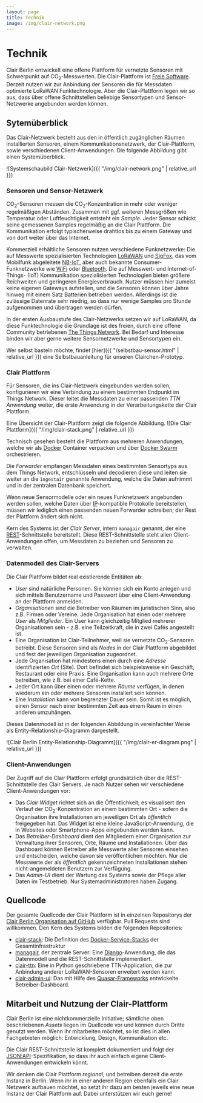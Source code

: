 ```yaml
---
layout: page
title: Technik
image: /img/clair-network.png
---
```


# Technik

Clair Berlin entwickelt eine offene Plattform für vernetzte Sensoren mit Schwerpunkt auf CO<sub>2</sub>-Messwerten. Die Clair-Plattform ist [Freie Software](https://www.gnu.org/philosophy/free-sw.de.html). Derzeit nutzen wir zur Anbindung der Sensoren die für Messdaten optimierte LoRaWAN Funktechnologie. Aber die Clair-Plattform legen wir so aus, dass über offene Schnittstellen beliebige Sensortypen und Sensor-Netzwerke angebunden werden können.

## Sytemüberblick

Das Clair-Netzwerk besteht aus den in öffentlich zugänglichen Räumen installierten Sensoren, einem Kommunikationsnetzwerk, der Clair-Plattform, sowie verschiedenen Client-Anwendungen. Die folgende Abbildung gibt einen Systemüberblick.

![Systemschaubild Clair-Netzwerk]({{ "/img/clair-network.png" | relative_url }})

### Sensoren und Sensor-Netzwerk

CO<sub>2</sub>-Sensoren messen die CO<sub>2</sub>-Konzentration in mehr oder weniger regelmäßigen Abständen. Zusammen mit ggf. weiteren Messgrößen wie Temperatur oder Luftfeuchtigkeit entsteht ein _Sample_. Jeder Sensor schickt seine gemessenen Samples regelmäßig an die Clair Plattform. Die Kommunikation erfolgt typischerweise drahtlos bis zu einem Gateway und von dort weiter über das Internet.

Kommerziell erhältliche Sensoren nutzen verschiedene Funknetzwerke: Die auf Messwerte spezialisierten Technologien [LoRaWAN](https://lora-alliance.org/about-lorawan) und [SigFox](https://www.sigfox.com/en), das vom Mobilfunk abgeleitete [NB-IoT](https://en.wikipedia.org/wiki/Narrowband_IoT), aber auch bekannte Consumer-Funknetzwerke wie [WiFi](https://www.wi-fi.org) oder [Bluetooth](https://www.bluetooth.com). Die auf Messwert- und Internet-of-Things- (IoT) Kommunikation spezialisierten Technologien bieten größere Reichweiten und geringeren Energieverbrauch. Nutzer müssen hier zumeist keine eigenen Gateways aufstellen, und die Sensoren können über Jahre hinweg mit einem Satz Batterien betrieben werden. Allerdings ist die zulässige Datenrate sehr niedrig, so dass nur wenige Samples pro Stunde aufgenommen und übertragen werden dürfen.

In der ersten Ausbaustufe des Clair-Netzwerks setzen wir auf LoRaWAN, da diese Funktechnologie die Grundlage ist des freien, durch eine offene Community betriebenen [The Things Network](https://www.thethingsnetwork.org/community/berlin/). Bei Bedarf und Interesse binden wir aber gerne weitere Sensornetzwerke und Sensortypen ein.

Wer selbst basteln möchte, findet [hier]({{ "/selbstbau-sensor.html" | relative_url }}) eine Selbstbauanleitung für unseren Clairchen-Prototyp.

### Clair Plattform

Für Sensoren, die ins Clair-Netzwerk eingebunden werden sollen, konfigurieren wir eine Verbindung zu einem bestimmten Endpunkt im Things Network. Dieser leitet die Messdaten zu einer passenden _TTN Anwendung_ weiter, die erste Anwendung in der Verarbeitungskette der Clair Plattform.

Eine Übersicht der Clair-Plattform zeigt die folgende Abbildung.
![Die Clair Plattform]({{ "/img/clair-stack.png" | relative_url }})

Technisch gesehen besteht die Plattform aus mehreren Anwendungen, welche wir als [Docker](https://docs.docker.com/get-started/) Container verpacken und über [Docker Swarm](https://docs.docker.com/engine/swarm/) orchestrieren.

Die _Forwarder_ empfangen Messdaten eines bestimmten Sensortyps aus dem Things Network, entschlüsseln und decodieren diese und leiten sie weiter an die `ingestair` genannte Anwendung, welche die Daten aufnimmt und in der zentralen Datenbank speichert.

Wenn neue Sensormodelle oder ein neues Funknetzwerk angebunden werden sollen, welche Daten über [IP](https://de.wikipedia.org/wiki/Internet_Protocol)-kompatible Protokolle bereitstellen,
müssen wir lediglich einen passenden neuen Forwarder schreiben; der Rest der Plattform ändert sich nicht.

Kern des Systems ist der _Clair Server_, intern `managair` genannt, der
eine
[REST](https://de.wikipedia.org/wiki/Representational_State_Transfer)-Schnittstelle
bereitstellt. Diese REST-Schnittstelle steht allen Client-Anwendungen offen, um Messdaten zu beziehen und Sensoren zu verwalten.

### Datenmodell des Clair-Servers

Die Clair Plattform bildet real existierende Entitäten ab:

- _User_ sind natürliche Personen. Sie können sich ein Konto anlegen und sich mittels Benutzername und Passwort über eine Client-Anwendung an der Plattform anmelden.
- _Organisationen_ sind die Betreiber von Räumen im juristischen Sinn, also z.B. Firmen oder Vereine. Jede Organisation hat einen oder mehrere _User_ als _Mitglieder_. Ein User kann gleichzeitig Mitglied mehrerer Organisationen sein - z.B. eine Teilzeitkraft, die in zwei Cafés angestellt ist.
- Eine Organisation ist Clair-Teilnehmer, weil sie vernetzte CO<sub>2</sub>-Sensoren betreibt. Diese Sensoren sind als _Nodes_ in der Clair Plattform abgebildet und fest der jeweiligen Organisation zugeordnet.
- Jede Organisation hat mindestens einen durch eine _Adresse_ identifizierten _Ort_ (Site). Dort befindet sich beispielsweise ein Geschäft, Restaurant oder eine Praxis. Eine Organisation kann auch mehrere Orte betreiben, wie z.B. bei einer Café-Kette.
- Jeder Ort kann über einen oder mehrere _Räume_ verfügen, in denen wiederum ein oder mehrere Sensoren installert sein können.
- Eine _Installation_ kann von begrenzter Dauer sein. Somit ist es möglich, einen Sensor nach einer bestimmten Zeit aus einem Raum in einen anderen umzuhängen.

Dieses Datenmodell ist in der folgenden Abbildung in vereinfachter
Weise als Entity-Relationship-Diagramm dargestellt.

![Clair Berlin Entity-Relationship-Diagramm]({{ "/img/clair-er-diagram.png" | relative_url }})

### Client-Anwendungen

Der Zugriff auf die Clair Plattform erfolgt grundsätzlich über die REST-Schnittstelle des Clair Servers. Je nach Nutzer sehen wir verschiedene Client-Anwendungen vor:

- Das _Clair Widget_ richtet sich an die Öffentlichkeit; es visualisert den Verlauf der  CO<sub>2</sub>-Konzentration an einem bestimmten Ort - sofern die Organisation ihre Installationen am jeweiligen Ort als _öffentlich_ freigegeben hat. Das Widget ist eine kleine JavaScript-Anwendung, die in Websites oder Smartphone-Apps eingebunden werden kann.
- Das _Betreiber-Dashboard_ dient den Mitgliedern einer Organisation zur Verwaltung ihrer Sensoren, Orte, Räume und Installationen. Über das Dashboard können Betreiber alle Messwerte aller Sensoren einsehen und entscheiden, welche davon sie veröffentlichen möchten. Nur die Messwerte der als _öffentlich_ gekennzeichneten Installationen stehen nicht-angemeldeten Benutzern zur Verfügung.
- Das _Admin-UI_ dient der Wartung des Systems sowie der Pflege aller Daten im Testbetrieb. Nur Systemadministratoren haben Zugang.

## Quellcode

Der gesamte Quellcode der Clair Plattform ist in einzelnen Repositorys der [Clair Berlin
Organisation auf GitHub](https://github.com/ClairBerlin) verfügbar. Pull
Requests sind willkommen. Den Kern des Systems bilden die folgenden Repositories:

* [clair-stack](https://github.com/ClairBerlin/clair-stack): Die Definition des
  [Docker-Service-Stacks](https://docs.docker.com/get-started/swarm-deploy/)
  der Gesamtinfrastruktur
* [managair](https://github.com/ClairBerlin/managair), der zentrale Server: Eine
  [Django](https://www.djangoproject.com/)-Anwendung, die das Datenmodell und
  die REST-Schnittstelle implementiert.
* [clair-ttn](https://github.com/ClairBerlin/clair-ttn): Eine in Python
  geschriebene TTN-Application, die zur Anbindung anderer LoRaWAN-Sensoren
  erweitert werden kann.
* [clair-admin-ui](https://github.com/ClairBerlin/clair-admin-ui): Das mit
  Hilfe des [Quasar-Frameworks](https://quasar.dev/) entwickelte Betreiber-Dashboard.

## Mitarbeit und Nutzung der Clair-Plattform

Clair Berlin ist eine nichtkommerzielle Initiative; sämtliche oben beschriebenen _Assets_ liegen im Quellcode vor und können durch Dritte genutzt werden. Wenn ihr mitarbeiten möchtet, so ist dies in allen Fachgebieten möglich: Entwicklung, Design, Kommunikation etc.

Die Clair REST-Schnittstelle ist komplett dokumentiert und folgt der [JSON:API](https://jsonapi.org)-Spezifikation, so dass ihr auch einfach eigene Client-Anwendungen entwickeln könnt.

Wir denken die Clair Plattform _regional_, und betreiben derzeit die erste Instanz in Berlin. Wenn ihr in einer anderen Region ebenfalls ein Clair Netzwerk aufbauen möchtet, so setzt ihr dazu am besten jeweils eine neue Instanz der Clair Plattform auf. Dabei unterstützen wir euch gerne!
